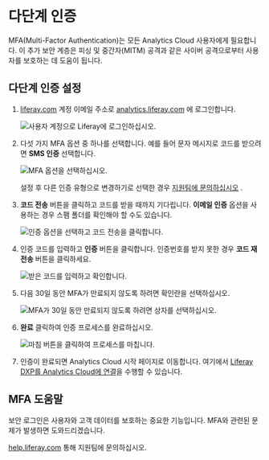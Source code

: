# 다단계 인증

MFA(Multi-Factor Authentication)는 모든 Analytics Cloud 사용자에게 필요합니다. 이 추가 보안 계층은 피싱 및 중간자(MITM) 공격과 같은 사이버 공격으로부터 사용자를 보호하는 데 도움이 됩니다.

## 다단계 인증 설정

1. [liferay.com](https://www.liferay.com) 계정 이메일 주소로 [analytics.liferay.com](https://analytics.liferay.com) 에 로그인합니다.

    ![사용자 계정으로 Liferay에 로그인하십시오.](./multi-factor-authentication/images/01.png)

1. 다섯 가지 MFA 옵션 중 하나를 선택합니다. 예를 들어 문자 메시지로 코드를 받으려면 **SMS 인증** 선택합니다.

    ![MFA 옵션을 선택하십시오.](./multi-factor-authentication/images/02.png)

   설정 후 다른 인증 유형으로 변경하기로 선택한 경우 [지원팀에 문의하십시오](#help-with-mfa) .

1. **코드 전송** 버튼을 클릭하고 코드를 받을 때까지 기다립니다. **이메일 인증** 옵션을 사용하는 경우 스팸 폴더를 확인해야 할 수도 있습니다.

    ![인증 옵션을 선택하고 코드 전송을 클릭합니다.](./multi-factor-authentication/images/03.png)

1. 인증 코드를 입력하고 **인증** 버튼을 클릭합니다. 인증번호를 받지 못한 경우 **코드 재전송** 버튼을 클릭하세요.

    ![받은 코드를 입력하고 확인합니다.](./multi-factor-authentication/images/04.png)

1. 다음 30일 동안 MFA가 만료되지 않도록 하려면 확인란을 선택하십시오.

    ![MFA가 30일 동안 만료되지 않도록 하려면 상자를 선택하십시오.](./multi-factor-authentication/images/06.png)

1. **완료** 클릭하여 인증 프로세스를 완료하십시오.

    ![마침 버튼을 클릭하여 프로세스를 마칩니다.](./multi-factor-authentication/images/05.png)

2. 인증이 완료되면 Analytics Cloud 시작 페이지로 이동합니다. 여기에서 [Liferay DXP를 Analytics Cloud에 연결](../getting-started/connecting-liferay-dxp-to-analytics-cloud.md)을 수행할 수 있습니다.

## MFA 도움말

보안 로그인은 사용자와 고객 데이터를 보호하는 중요한 기능입니다. MFA와 관련된 문제가 발생하면 도와드리겠습니다. 

[help.liferay.com](https://help.liferay.com/) 통해 지원팀에 문의하십시오.
